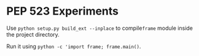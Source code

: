 PEP 523 Experiments
===================

Use `python setup.py build_ext --inplace` to compile`frame` module inside the
project directory.

Run it using `python -c 'import frame; frame.main()`.

